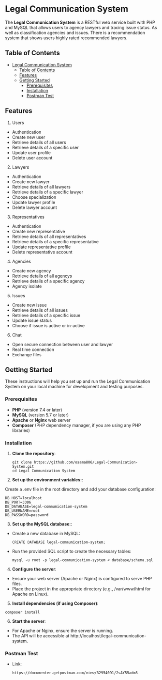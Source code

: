 # Legal Communication System

The **Legal Communication System** is a RESTful web service built with PHP and MySQL that allows users to agency lawyers and tracing issue status. As well as classification agencies and issues.
There is a recommendation system that shows users highly rated recommended lawyers.

## Table of Contents

-   [Legal Communication System](#legal-communication-system)
    -   [Table of Contents](#table-of-contents)
    -   [Features](#features)
    -   [Getting Started](#getting-started)
        -   [Prerequisites](#prerequisites)
        -   [Installation](#installation)
        -   [Postman Test](#postman-test)

## Features

1. Users

-   Authentication
-   Create new user
-   Retrieve details of all users
-   Retrieve details of a specific user
-   Update user profile
-   Delete user account

2. Lawyers

-   Authentication
-   Create new lawyer
-   Retrieve details of all lawyers
-   Retrieve details of a specific lawyer
-   Choose specialization
-   Update lawyer profile
-   Delete lawyer account

3. Representatives

-   Authentication
-   Create new representative
-   Retrieve details of all representatives
-   Retrieve details of a specific representative
-   Update representative profile
-   Delete representative account

4. Agencies

-   Create new agency
-   Retrieve details of all agencys
-   Retrieve details of a specific agency
-   Agency isolate

5. Issues

-   Create new issue
-   Retrieve details of all issues
-   Retrieve details of a specific issue
-   Update issue status
-   Choose if issue is active or in-active

6. Chat

-   Open secure connection between user and lawyer
-   Real time connection
-   Exchange files

## Getting Started

These instructions will help you set up and run the Legal Communication System on your local machine for development and testing purposes.

### Prerequisites

-   **PHP** (version 7.4 or later)
-   **MySQL** (version 5.7 or later)
-   **Apache** or **Nginx** web server
-   **Composer** (PHP dependency manager, if you are using any PHP libraries)

### Installation

1. **Clone the repository**:

    ```
    git clone https://github.com/osama806/Legal-Communication-System.git
    cd Legal Communication System
    ```

2. **Set up the environment variables:**:

Create a .env file in the root directory and add your database configuration:

```
DB_HOST=localhost
DB_PORT=3306
DB_DATABASE=legal-communication-system
DB_USERNAME=root
DB_PASSWORD=password
```

3. **Set up the MySQL database:**:

-   Create a new database in MySQL:
    ```
    CREATE DATABASE legal-communication-system;
    ```
-   Run the provided SQL script to create the necessary tables:
    ```
    mysql -u root -p legal-communication-system < database/schema.sql
    ```

4. **Configure the server**:

-   Ensure your web server (Apache or Nginx) is configured to serve PHP files.
-   Place the project in the appropriate directory (e.g., /var/www/html for Apache on Linux).

5. **Install dependencies (if using Composer)**:

```
composer install
```

6. **Start the server**:

-   For Apache or Nginx, ensure the server is running.
-   The API will be accessible at http://localhost/legal-communication-system.

### Postman Test

-   Link:
    ```
    https://documenter.getpostman.com/view/32954091/2sAY55adm3
    ```
